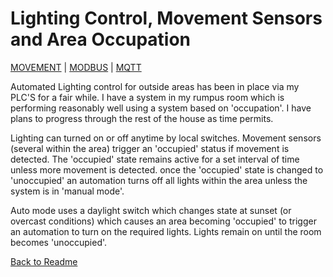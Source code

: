 # Lighting Control, Movement Sensors and Area Occupation

[MOVEMENT](https://github.com/wellsy57/Home-Assistant-Project/blob/master/files/MOVEMENT.md) | 
[MODBUS](https://github.com/wellsy57/Home-Assistant-Project/blob/master/filyes/MODBUS.md) | [MQTT](https://github.com/wellsy57/Home-Assistant-Project/blob/master/files/MQTT.md)

Automated Lighting control for outside areas has been in place via my PLC'S for a fair while. I have a system in my rumpus room which is performing reasonably well using a system based on 'occupation'. I have plans to progress through the rest of the house as time permits.

Lighting can turned on or off anytime by local switches. Movement sensors (several within the area) trigger an 'occupied' status if movement is detected. The 'occupied' state remains active for a set interval of time unless more movement is detected. once the 'occupied' state is changed to 'unoccupied' an automation turns off all lights within the area unless the system is in 'manual mode'.

Auto mode uses a daylight switch which changes state at sunset (or overcast conditions) which causes an area becoming 'occupied' to trigger an automation to turn on the required lights. Lights remain on until the room becomes 'unoccupied'.


[Back to Readme](https://github.com/wellsy57/Home-Assistant-Project/blob/master/README.md)
